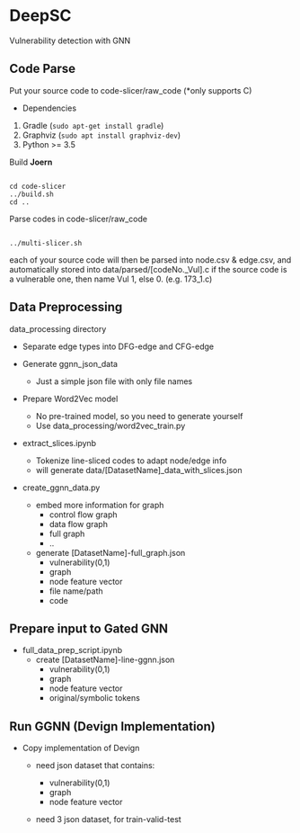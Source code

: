 # DeepSC
Vulnerability detection with GNN

## Code Parse

Put your source code to code-slicer/raw_code (*only supports C)

* Dependencies

1. Gradle (`sudo apt-get install gradle`)
2. Graphviz (`sudo apt install graphviz-dev`)
3. Python >= 3.5

Build **Joern**
<pre lang="markdown"><code> 
cd code-slicer
../build.sh
cd ..
</code></pre>

Parse codes in code-slicer/raw_code
<pre lang="markdown"><code> 
../multi-slicer.sh
</code></pre>

each of your source code will then be parsed into node.csv & edge.csv, and automatically stored into data/parsed/[codeNo._Vul].c
if the source code is a vulnerable one, then name Vul 1, else 0. (e.g. 173_1.c)

## Data Preprocessing

data_processing directory

* Separate edge types into DFG-edge and CFG-edge

* Generate ggnn_json_data
    * Just a simple json file with only file names

* Prepare Word2Vec model
    * No pre-trained model, so you need to generate yourself
    * Use data_processing/word2vec_train.py

* extract_slices.ipynb
    * Tokenize line-sliced codes to adapt node/edge info
    * will generate data/[DatasetName]_data_with_slices.json

* create_ggnn_data.py
    * embed more information for graph
        * control flow graph
        * data flow graph
        * full graph
        * ..
    * generate [DatasetName]-full_graph.json
        * vulnerability(0,1)
        * graph
        * node feature vector
        * file name/path
        * code

## Prepare input to Gated GNN

* full_data_prep_script.ipynb
    * create [DatasetName]-line-ggnn.json
        * vulnerability(0,1)
        * graph
        * node feature vector
        * original/symbolic tokens


## Run GGNN (Devign Implementation)

* Copy implementation of Devign
    * need json dataset that contains:
        * vulnerability(0,1)
        * graph
        * node feature vector

    * need 3 json dataset, for train-valid-test

 
